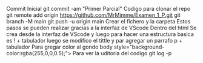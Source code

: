 Commit Inicial
    git commit -am "Primer Parcial"
Codigo para clonar el repo
    git remote add origin https://github.com/MrMimme/Examen_1_P.git
    git branch -M main
    git push -u origin main
Crear el fichero y la carpeta
    Estos pasos se pueden realizar gracias a la interfaz de VScode
Dentro del html 
    Se crea desde la interfaz de VScode y luego para hacer una estructura basica es ! + tabulador
    luego se modifico el tittle y par agregar un parrafo p + tabulador
Para gregar color al gondo
    body style="background-color:rgba(255,0,0,0.5);">
Para ver la uditoria del codigo
    git log -p